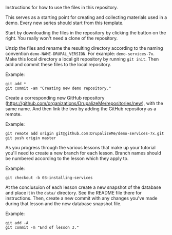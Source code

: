 Instructions for how to use the files in this repository.

This serves as a starting point for creating and collecting materials used in a demo. Every new series should start from this template.

Start by downloading the files in the repository by clicking the button on the right. You really won't need a clone of the repository.

Unzip the files and rename the resulting directory according to the naming convention `demo-NAME-DRUPAL_VERSION`. For example: `demo-services-7x`. Make this local directory a local git repository by running `git init`. Then add and commit these files to the local repository.

Example:

````
git add *
git commit -am "Creating new demo repository."
````

Create a corresponding new GitHub repository (https://github.com/organizations/DrupalizeMe/repositories/new), with the same name. And then link the two by adding the GitHub repository as a remote.

Example:

````
git remote add origin git@github.com:DrupalizeMe/demo-services-7x.git
git push origin master
````

As you progress through the various lessons that make up your tutorial you'll need to create a new branch for each lesson. Branch names should be numbered according to the lesson which they apply to.

Example:

`git checkout -b 03-installing-services`

At the conclusuion of each lesson create a new snapshot of the database and place it in the `data/` directory. See the README file there for instructions. Then, create a new commit with any changes you've made during that lesson and the new database snapshot file.

Example:

````
git add -A
git commit -m "End of lesson 3."
````
